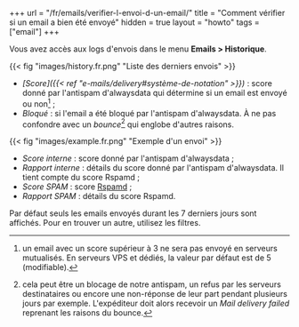 +++
url = "/fr/emails/verifier-l-envoi-d-un-email/"
title = "Comment vérifier si un email a bien été envoyé"
hidden = true
layout = "howto"
tags = ["email"]
+++

Vous avez accès aux logs d'envois dans le menu **Emails > Historique**.

{{< fig "images/history.fr.png" "Liste des derniers envois" >}}

- *[Score]({{< ref "e-mails/delivery#système-de-notation" >}})* : score donné par l'antispam d'alwaysdata qui détermine si un email est envoyé ou non[^1] ;
- *Bloqué* : si l'email a été bloqué par l'antispam d'alwaysdata. À ne pas confondre avec un *bounce*[^2] qui englobe d'autres raisons.

{{< fig "images/example.fr.png" "Exemple d'un envoi" >}}

- *Score interne* : score donné par l'antispam d'alwaysdata ;
- *Rapport interne* : détails du score donné par l'antispam d'alwaysdata. Il tient compte du score Rspamd ;
- *Score SPAM* : score [Rspamd](https://www.rspamd.com/) ;
- *Rapport SPAM* : détails du score Rspamd.

Par défaut seuls les emails envoyés durant les 7 derniers jours sont affichés. Pour en trouver un autre, utilisez les filtres.

[^1]: un email avec un score supérieur à 3 ne sera pas envoyé en serveurs mutualisés. En serveurs VPS et dédiés, la valeur par défaut est de 5 (modifiable).
[^2]: cela peut être un blocage de notre antispam, un refus par les serveurs destinataires ou encore une non-réponse de leur part pendant plusieurs jours par exemple. L'expéditeur doit alors recevoir un *Mail delivery failed* reprenant les raisons du bounce.
